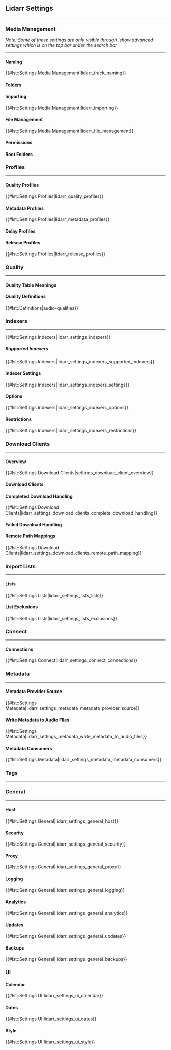 ## Lidarr Settings

-----

### Media Management

*Note: Some of these settings are only visible through 'show advanced' settings which is on the top bar under the search bar*

-----

#### Naming

{{\#lst::Settings Media Management|lidarr\_track\_naming}}

#### Folders

#### Importing

{{\#lst::Settings Media Management|lidarr\_importing}}

#### File Management

{{\#lst::Settings Media Management|lidarr\_file\_management}}

#### Permissions

#### Root Folders

### Profiles

-----

#### Quality Profiles

{{\#lst::Settings Profiles|lidarr\_quality\_profiles}}

#### Metadata Profiles

{{\#lst::Settings Profiles|lidarr\_metadata\_profiles}}

#### Delay Profiles

#### Release Profiles

{{\#lst::Settings Profiles|lidarr\_release\_profiles}}

### Quality

-----

#### Quality Table Meanings

#### Quality Definitions

{{\#lst::Definitions|audio-qualities}}

### Indexers

-----

{{\#lst::Settings Indexers|lidarr\_settings\_indexers}}

##### Supported Indexers

{{\#lst::Settings Indexers|lidarr\_settings\_indexers\_supported\_indexers}}

#### Indexer Settings

{{\#lst::Settings Indexers|lidarr\_settings\_indexers\_settings}}

#### Options

{{\#lst::Settings Indexers|lidarr\_settings\_indexers\_options}}

#### Restrictions

{{\#lst::Settings Indexers|lidarr\_settings\_indexers\_restrictions}}

### Download Clients

-----

#### Overview

{{\#lst::Settings Download Clients|settings\_download\_client\_overview}}

#### Download Clients

#### Completed Download Handling

{{\#lst::Settings Download Clients|lidarr\_settings\_download\_clients\_complete\_download\_handling}}

#### Failed Download Handling

#### Remote Path Mappings

{{\#lst::Settings Download Clients|lidarr\_settings\_download\_clients\_remote\_path\_mapping}}

### Import Lists

-----

#### Lists

{{\#lst::Settings Lists|lidarr\_settings\_lists\_lists}}

#### List Exclusions

{{\#lst::Settings Lists|lidarr\_settings\_lists\_exclusions}}

### Connect

-----

#### Connections

{{\#lst::Settings Connect|lidarr\_settings\_connect\_connections}}

### Metadata

-----

#### Metadata Provider Source

{{\#lst::Settings Metadata|lidarr\_settings\_metadata\_metadata\_provider\_source}}

#### Write Metadata to Audio Files

{{\#lst::Settings Metadata|lidarr\_settings\_metadata\_write\_metadata\_to\_audio\_files}}

#### Metadata Consumers

{{\#lst::Settings Metadata|lidarr\_settings\_metadata\_metadata\_consumers}}

### Tags

-----

### General

-----

#### Host

{{\#lst::Settings General|lidarr\_settings\_general\_host}}

#### Security

{{\#lst::Settings General|lidarr\_settings\_general\_security}}

#### Proxy

{{\#lst::Settings General|lidarr\_settings\_general\_proxy}}

#### Logging

{{\#lst::Settings General|lidarr\_settings\_general\_logging}}

#### Analytics

{{\#lst::Settings General|lidarr\_settings\_general\_analytics}}

#### Updates

{{\#lst::Settings General|lidarr\_settings\_general\_updates}}

#### Backups

{{\#lst::Settings General|lidarr\_settings\_general\_backups}}

### UI

#### Calendar

{{\#lst::Settings UI|lidarr\_settings\_ui\_calendar}}

#### Dates

{{\#lst::Settings UI|lidarr\_settings\_ui\_dates}}

#### Style

{{\#lst::Settings UI|lidarr\_settings\_ui\_style}}
